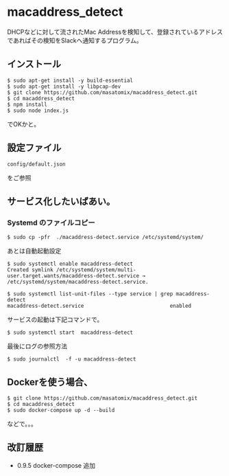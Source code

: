 # macaddress_detect

DHCPなどに対して流されたMac Addressを検知して、登録されているアドレスであればその検知をSlackへ通知するプログラム。


## インストール

```
$ sudo apt-get install -y build-essential
$ sudo apt-get install -y libpcap-dev
$ git clone https://github.com/masatomix/macaddress_detect.git
$ cd macaddress_detect
$ npm install
$ sudo node index.js
```

でOKかと。

## 設定ファイル

```
config/default.json
```

をご参照

## サービス化したいばあい。

### Systemd のファイルコピー

```
$ sudo cp -pfr  ./macaddress-detect.service /etc/systemd/system/
```
あとは自動起動設定

```
$ sudo systemctl enable macaddress-detect
Created symlink /etc/systemd/system/multi-user.target.wants/macaddress-detect.service → /etc/systemd/system/macaddress-detect.service.

$ sudo systemctl list-unit-files --type service | grep macaddress-detect
macaddress-detect.service                            enabled
```

サービスの起動は下記コマンドで。

```
$ sudo systemctl start  macaddress-detect

```

最後にログの参照方法


```
$ sudo journalctl  -f -u macaddress-detect
```

## Dockerを使う場合、

```
$ git clone https://github.com/masatomix/macaddress_detect.git
$ cd macaddress_detect
$ sudo docker-compose up -d --build
```

などで。。。


## 改訂履歴

- 0.9.5 docker-compose 追加